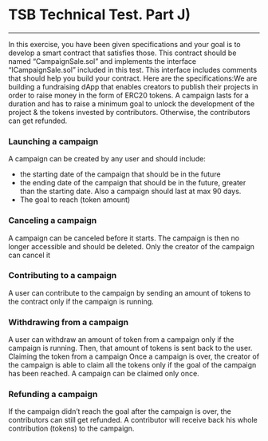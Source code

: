 # TSB Technical Test. Part J)
***
In this exercise, you have been given specifications and your goal is to develop a smart
contract that satisfies those. This contract should be named “CampaignSale.sol” and
implements the interface “ICampaignSale.sol” included in this test. This interface includes comments that should help you build your contract. Here are the specifications:We are building a fundraising dApp that enables creators to publish their projects in order to raise money in the form of ERC20 tokens. A campaign lasts for a duration and has to raise a minimum goal to unlock the development of the project & the tokens
invested by contributors. Otherwise, the contributors can get refunded.

### Launching a campaign
A campaign can be created by any user and should include:
- the starting date of the campaign that should be in the future
- the ending date of the campaign that should be in the future, greater than the
starting date. Also a campaign should last at max 90 days.
- The goal to reach (token amount)

### Canceling a campaign
A campaign can be canceled before it starts. The campaign is then no longer accessible and
should be deleted. Only the creator of the campaign can cancel it

### Contributing to a campaign
A user can contribute to the campaign by sending an amount of tokens to the contract only if the
campaign is running.

### Withdrawing from a campaign
A user can withdraw an amount of token from a campaign only if the campaign is running. Then,
that amount of tokens is sent back to the user.
Claiming the token from a campaign
Once a campaign is over, the creator of the campaign is able to claim all the tokens only if the
goal of the campaign has been reached. A campaign can be claimed only once.

### Refunding a campaign
If the campaign didn’t reach the goal after the campaign is over, the contributors can still get
refunded. A contributor will receive back his whole contribution (tokens) to the campaign.